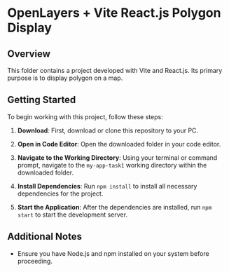 # OpenLayers + Vite React.js Polygon Display

## Overview

This folder contains a project developed with Vite and React.js. Its primary purpose is to display polygon on a map.

## Getting Started

To begin working with this project, follow these steps:

1. **Download**: First, download or clone this repository to your PC.

2. **Open in Code Editor**: Open the downloaded folder in your code editor.

3. **Navigate to the Working Directory**: Using your terminal or command prompt, navigate to the `my-app-task1` working directory within the downloaded folder.

4. **Install Dependencies**: Run `npm install` to install all necessary dependencies for the project.

5. **Start the Application**: After the dependencies are installed, run `npm start` to start the development server.

## Additional Notes

- Ensure you have Node.js and npm installed on your system before proceeding.
